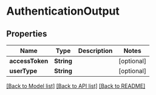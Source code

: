 # AuthenticationOutput

## Properties
Name | Type | Description | Notes
------------ | ------------- | ------------- | -------------
**accessToken** | **String** |  | [optional] 
**userType** | **String** |  | [optional] 

[[Back to Model list]](../README.md#documentation-for-models) [[Back to API list]](../README.md#documentation-for-api-endpoints) [[Back to README]](../README.md)


